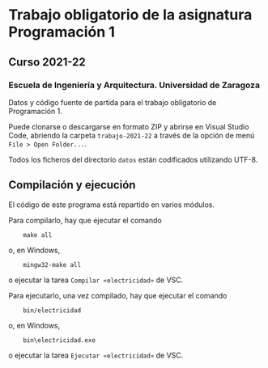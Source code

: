 # Trabajo obligatorio de la asignatura Programación 1

## Curso 2021-22

### Escuela de Ingeniería y Arquitectura. Universidad de Zaragoza

Datos y código fuente de partida para el trabajo obligatorio de Programación 1.

Puede clonarse o descargarse en formato ZIP y abrirse en Visual Studio Code, abriendo la carpeta ``trabajo-2021-22`` a través de la opción de menú ``File > Open Folder...``.

Todos los ficheros del directorio ``datos`` están codificados utilizando UTF-8.

## Compilación y ejecución

El código de este programa está repartido en varios módulos.

Para compilarlo, hay que ejecutar el comando

```shell
    make all
```

o, en Windows,

```shell
    mingw32-make all
```

o ejecutar la tarea ``Compilar «electricidad»`` de VSC.

Para ejecutarlo, una vez compilado, hay que ejecutar el comando

```shell
    bin/electricidad
```

o, en Windows,

```shell
    bin\electricidad.exe
```

o ejecutar la tarea ``Ejecutar «electricidad»`` de VSC.
